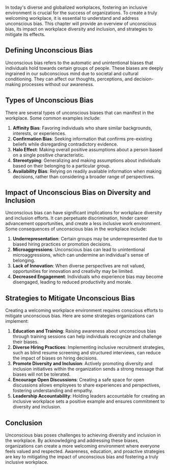 
In today's diverse and globalized workplaces, fostering an inclusive environment is crucial for the success of organizations. To create a truly welcoming workplace, it is essential to understand and address unconscious bias. This chapter will provide an overview of unconscious bias, its impact on workplace diversity and inclusion, and strategies to mitigate its effects.

## Defining Unconscious Bias

Unconscious bias refers to the automatic and unintentional biases that individuals hold towards certain groups of people. These biases are deeply ingrained in our subconscious mind due to societal and cultural conditioning. They can affect our thoughts, perceptions, and decision-making processes without our awareness.

## Types of Unconscious Bias

There are several types of unconscious biases that can manifest in the workplace. Some common examples include:

1. **Affinity Bias**: Favoring individuals who share similar backgrounds, interests, or experiences.
2. **Confirmation Bias**: Seeking information that confirms pre-existing beliefs while disregarding contradictory evidence.
3. **Halo Effect**: Making overall positive assumptions about a person based on a single positive characteristic.
4. **Stereotyping**: Generalizing and making assumptions about individuals based on their belonging to a particular group.
5. **Availability Bias**: Relying on readily available information when making decisions, rather than considering a broader range of perspectives.

## Impact of Unconscious Bias on Diversity and Inclusion

Unconscious bias can have significant implications for workplace diversity and inclusion efforts. It can perpetuate discrimination, hinder career advancement opportunities, and create a less inclusive work environment. Some consequences of unconscious bias in the workplace include:

1. **Underrepresentation**: Certain groups may be underrepresented due to biased hiring practices or promotion decisions.
2. **Microaggressions**: Unconscious bias can lead to unintentional microaggressions, which can undermine an individual's sense of belonging.
3. **Lack of Innovation**: When diverse perspectives are not valued, opportunities for innovation and creativity may be limited.
4. **Decreased Engagement**: Individuals who experience bias may become disengaged, leading to reduced productivity and morale.

## Strategies to Mitigate Unconscious Bias

Creating a welcoming workplace environment requires conscious efforts to mitigate unconscious bias. Here are some strategies organizations can implement:

1. **Education and Training**: Raising awareness about unconscious bias through training sessions can help individuals recognize and challenge their biases.
2. **Diverse Hiring Practices**: Implementing inclusive recruitment strategies, such as blind resume screening and structured interviews, can reduce the impact of biases on hiring decisions.
3. **Promote Diversity and Inclusion**: Actively promoting diversity and inclusion initiatives within the organization sends a strong message that biases will not be tolerated.
4. **Encourage Open Discussions**: Creating a safe space for open discussions allows employees to share experiences and perspectives, fostering understanding and empathy.
5. **Leadership Accountability**: Holding leaders accountable for creating an inclusive workplace sets a positive example and ensures commitment to diversity and inclusion.

## Conclusion

Unconscious bias poses challenges to achieving diversity and inclusion in the workplace. By acknowledging and addressing these biases, organizations can create a more welcoming environment where everyone feels valued and respected. Awareness, education, and proactive strategies are key to mitigating the impact of unconscious bias and fostering a truly inclusive workplace.
